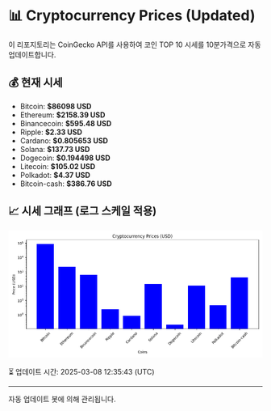 
# 📊 Cryptocurrency Prices (Updated)

이 리포지토리는 CoinGecko API를 사용하여 코인 TOP 10 시세를 10분가격으로 자동 업데이트합니다.

## 💰 현재 시세
- Bitcoin: **$86098 USD**
- Ethereum: **$2158.39 USD**
- Binancecoin: **$595.48 USD**
- Ripple: **$2.33 USD**
- Cardano: **$0.805653 USD**
- Solana: **$137.73 USD**
- Dogecoin: **$0.194498 USD**
- Litecoin: **$105.02 USD**
- Polkadot: **$4.37 USD**
- Bitcoin-cash: **$386.76 USD**

## 📈 시세 그래프 (로그 스케일 적용)
![Crypto Prices](crypto_prices.png)

⏳ 업데이트 시간: 2025-03-08 12:35:43 (UTC)

---
자동 업데이트 봇에 의해 관리됩니다.
